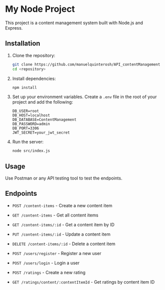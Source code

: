 # My Node Project

This project is a content management system built with Node.js and Express.

## Installation

1. Clone the repository:
    ```bash
    git clone https://github.com/manuelquinterosh/API_contentManagement.git
    cd <repository>
    ```

2. Install dependencies:
    ```bash
    npm install
    ```

3. Set up your environment variables. Create a `.env` file in the root of your project and add the following:
    ```plaintext
    DB_USER=root
    DB_HOST=localhost
    DB_DATABASE=ContentManagement
    DB_PASSWORD=admin
    DB_PORT=3306
    JWT_SECRET=your_jwt_secret
    ```

4. Run the server:
    ```bash
    node src/index.js
    ```

## Usage

Use Postman or any API testing tool to test the endpoints.

## Endpoints

- `POST /content-items` - Create a new content item
- `GET /content-items` - Get all content items
- `GET /content-items/:id` - Get a content item by ID
- `PUT /content-items/:id` - Update a content item
- `DELETE /content-items/:id` - Delete a content item

- `POST /users/register` - Register a new user
- `POST /users/login` - Login a user

- `POST /ratings` - Create a new rating
- `GET /ratings/content/:contentItemId` - Get ratings by content item ID

